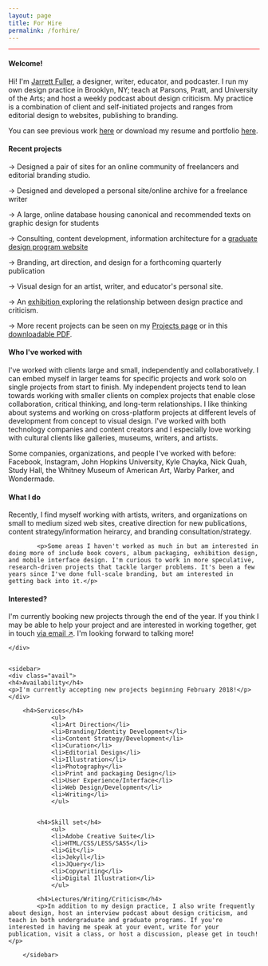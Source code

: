 ```yaml
---
layout: page
title: For Hire
permalink: /forhire/
---
```

<head>
<style type="text/css">
.profile {
  align-items: unset;
  border-top: 1px solid red;
}
.text {
align-items: unset;
}
/*
article li {
padding-bottom: 8px;
}
*/
.avail {
    width: 100%;
    background-color: rgba(255,0,0,0.1);
    border: 1px solid red;
    padding: 10px;
    box-sizing: border-box;
    margin-bottom: 10px;
}
.avail p {
    font-size: 20px;
    line-height: 26px;
}
.avail h4 {
padding-top: 0px;
}
sidebar h4 {
padding-top: 15px;
}
sidebar p {
  font-family: 'Karla', Helvetica, Arial, sans-serif;
  font-size: 16px;
  line-height: 22px;
}
</style>
</head>

<!------------------------->

<body>

<!--<img class="img-hero" src="/images/portrait.jpg"/>-->

<div class="profile">
<div class="text">

<div class="profile_section">
<h4>Welcome!</h4>
<article><p>Hi! I'm <a href="about">Jarrett Fuller</a>, a designer, writer, educator, and podcaster. I run my own design practice in Brooklyn, NY; teach at Parsons, Pratt, and University of the Arts; and host a weekly podcast about design criticism. My practice is a combination of client and self-initiated projects and ranges from editorial design to websites, publishing to branding.</p>

<p>You can see previous work <a href="/projects">here</a> or download my resume and portfolio <a href="/extras/jarrettfuller-work.pdf">here</a>.</p>

</article>
</div>

<div class="profile_section">
        <h4>Recent projects</h4>
            <article>
                <p> → Designed a pair of sites for an online community of freelancers and editorial branding studio.</p>
            <p>→ Designed and developed a personal site/online archive for a freelance writer</p>
            <p>→ A large, online database housing canonical and recommended texts on graphic design for students</p>
            <p>→ Consulting, content development, information architecture for a <a href="http://www.micadesign.org">graduate design program website</a></p>
            <p>→ Branding, art direction, and design for a forthcoming quarterly publication</p>
            <p>→ Visual design for an artist, writer, and educator's personal site.</p>
            <p>→ An <a href="http://jarrettfuller.com/projects/talk">exhibition </a> exploring the relationship between design practice and criticism.</p>
            <p>→ More recent projects can be seen on my <a href="/projects">Projects page</a> or in this <a href="/extras/jarrettfuller-work.pdf">downloadable PDF</a>.</p>

</article>
</div>

<!--
<div class="profile_section">
        <h4>Recent projects</h4>
            <article>
            <ul>
            <li><img src="/images/projects/kylechayka-1.png">↑ Designed and developed a personal site/online archive for a <a href="http://www.kylechayka.com">freelance writer ↗</a></li>
            <li><img src="/images/projects/kylechayka-1.png">
            Consulting, content development, information architecture for a <a href="http://www.micadesign.org">graduate design program website.</a></li>
            <li>Branding, art direction, and design for a forthcoming new quarterly publication</li>
            <li><img src="https://scontent-iad3-1.cdninstagram.com/t51.2885-15/e35/19955372_150404288846837_1998528053256388608_n.jpg">↑ A book of original photography from Baltimore, MD</li>
            <li><img src="/images/projects/sts-exhibition-1.jpg">↑ An exhibition exploring the relationship between design practice and criticism.</li>
            <li>→ More recent projects can be seen on my <a href="/projects">Projects</a> page.</li>
</ul>
</article>
</div>
-->

<div class="profile_section">
<h4>Who I've worked with</h4>
<article><p>I've worked with clients large and small, independently and collaboratively. I can embed myself in larger teams for specific projects and work solo on single projects from start to finish. My independent projects tend to lean towards working with smaller clients on complex projects that enable close collaboration, critical thinking, and long-term relationships. I like thinking about systems and working on cross-platform projects at different levels of development from concept to visual design. I've worked with both technology companies and content creators and I especially love working with cultural clients like galleries, museums, writers, and artists.</p>

<p>Some companies, organizations, and people I've worked with before: Facebook, Instagram, John Hopkins University, Kyle Chayka, Nick Quah, Study Hall, the Whitney Museum of American Art, Warby Parker, and Wondermade.</p>
</article>
</div>

<div class="profile_section">
        <h4>What I do</h4>
            <article><p>Recently, I find myself working with artists, writers, and organizations on small to medium sized web sites, creative direction for new publications, content strategy/information heirarcy, and branding consultation/strategy.</p>

            <p>Some areas I haven't worked as much in but am interested in doing more of include book covers, album packaging, exhibition design, and mobile interface design. I'm curious to work in more speculative, research-driven projects that tackle larger problems. It's been a few years since I've done full-scale branding, but am interested in getting back into it.</p>
</article>
</div>

<div class="profile_section">
        <h4>Interested?</h4>
            <article><p>I'm currently booking new projects through the end of the year. If you think I may be able to help your project and are interested in working together, get in touch <a href="mailto:jarrettfuller@gmail.com">via email ↗</a>. I'm looking forward to talking more!</p>
</article>
</div>

    </div>


    <sidebar>
    <div class="avail">
    <h4>Availability</h4>
    <p>I'm currently accepting new projects beginning February 2018!</p>
    </div>

        <h4>Services</h4>
                <ul>
                <li>Art Direction</li>
                <li>Branding/Identity Development</li>
                <li>Content Strategy/Development</li>
                <li>Curation</li>
                <li>Editorial Design</li>
                <li>Illustration</li>
                <li>Photography</li>
                <li>Print and packaging Design</li>
                <li>User Experience/Interface</li>
                <li>Web Design/Development</li>
                <li>Writing</li>
                </ul>


            <h4>Skill set</h4>
                <ul>
                <li>Adobe Creative Suite</li>
                <li>HTML/CSS/LESS/SASS</li>
                <li>Git</li>
                <li>Jekyll</li>
                <li>JQuery</li>
                <li>Copywriting</li>
                <li>Digital Illustration</li>
                </ul>

            <h4>Lectures/Writing/Criticism</h4>
            <p>In addition to my design practice, I also write frequently about design, host an interview podcast about design criticism, and teach in both undergraduate and graduate programs. If you're interested in having me speak at your event, write for your publication, visit a class, or host a discussion, please get in touch!</p>

        </sidebar>


